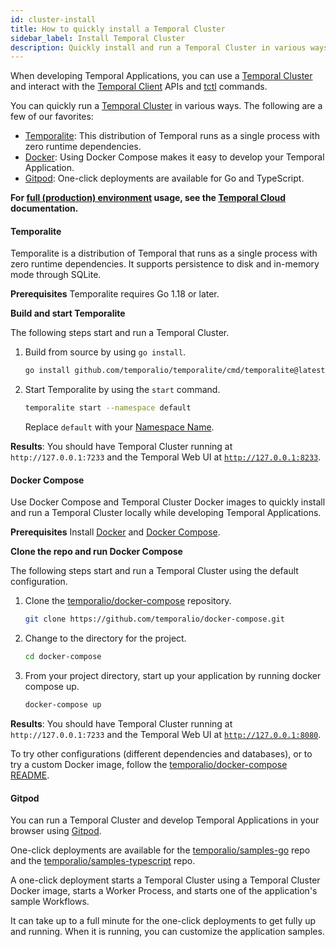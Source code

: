```yaml
---
id: cluster-install
title: How to quickly install a Temporal Cluster
sidebar_label: Install Temporal Cluster
description: Quickly install and run a Temporal Cluster in various ways.
---
```


When developing Temporal Applications, you can use a [Temporal Cluster](/concepts/what-is-a-temporal-cluster) and interact with the [Temporal Client](/concepts/what-is-a-temporal-client) APIs and [tctl](/tctl) commands.

You can quickly run a [Temporal Cluster](/concepts/what-is-a-temporal-cluster) in various ways.
The following are a few of our favorites:

- [Temporalite](#temporalite): This distribution of Temporal runs as a single process with zero runtime dependencies.
- [Docker](#docker-compose): Using Docker Compose makes it easy to develop your Temporal Application.
- [Gitpod](#gitpod): One-click deployments are available for Go and TypeScript.

**For [full (production) environment](/server/production-deployment) usage, see the [Temporal Cloud](../cloud/) documentation.**

#### Temporalite

Temporalite is a distribution of Temporal that runs as a single process with zero runtime dependencies.
It supports persistence to disk and in-memory mode through SQLite.

**Prerequisites**
Temporalite requires Go 1.18 or later.


**Build and start Temporalite**

The following steps start and run a Temporal Cluster.

1. Build from source by using `go install`.
   ```bash
   go install github.com/temporalio/temporalite/cmd/temporalite@latest
   ```
2. Start Temporalite by using the `start` command.
   ```bash
   temporalite start --namespace default
   ```
   Replace `default` with your [Namespace Name](../concepts/what-is-a-cloud-namespace-name/).

**Results**: You should have Temporal Cluster running at `http://127.0.0.1:7233` and the Temporal Web UI at [`http://127.0.0.1:8233`](http://127.0.0.1:8233/namespaces/default/workflows).

<!-- For macOS users, if you receive the `error setting up schema: stat /Users/<user_name>/Library/Application Support/temporalite/db:` error, then create the folders `temporalite/db` in your `Application Support` library. -->

#### Docker Compose

Use Docker Compose and Temporal Cluster Docker images to quickly install and run a Temporal Cluster locally while developing Temporal Applications.

**Prerequisites**
Install [Docker](https://docs.docker.com/engine/install) and [Docker Compose](https://docs.docker.com/compose/install).

**Clone the repo and run Docker Compose**

The following steps start and run a Temporal Cluster using the default configuration.

1. Clone the [temporalio/docker-compose](https://github.com/temporalio/docker-compose) repository.
   ```bash
   git clone https://github.com/temporalio/docker-compose.git
   ```
2. Change to the directory for the project.
   ```bash
   cd docker-compose
   ```
3. From your project directory, start up your application by running docker compose up.
   ```bash
   docker-compose up
   ```

**Results**: You should have Temporal Cluster running at `http://127.0.0.1:7233` and the Temporal Web UI at [`http://127.0.0.1:8080`](http://127.0.0.1:8080/namespaces/default/workflows).


To try other configurations (different dependencies and databases), or to try a custom Docker image, follow the [temporalio/docker-compose README](https://github.com/temporalio/docker-compose/blob/main/README.md).

#### Gitpod

You can run a Temporal Cluster and develop Temporal Applications in your browser using [Gitpod](https://www.gitpod.io/).

One-click deployments are available for the [temporalio/samples-go](https://github.com/temporalio/samples-go) repo and the [temporalio/samples-typescript](https://github.com/temporalio/samples-typescript) repo.

A one-click deployment starts a Temporal Cluster using a Temporal Cluster Docker image, starts a Worker Process, and starts one of the application's sample Workflows.

It can take up to a full minute for the one-click deployments to get fully up and running.
When it is running, you can customize the application samples.
